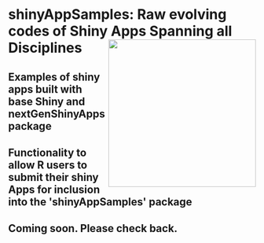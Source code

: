 # shinyAppSamples: Raw evolving codes of Shiny Apps Spanning all Disciplines <img src="https://coursewhiz.org/shinyappsampleso/hex-shinyAppSamples.png" width="300" align="right" >

## Examples of shiny apps built with base Shiny and nextGenShinyApps package

## Functionality to allow R users to submit their shiny Apps for inclusion into the 'shinyAppSamples' package

## Coming soon. Please check back. 
